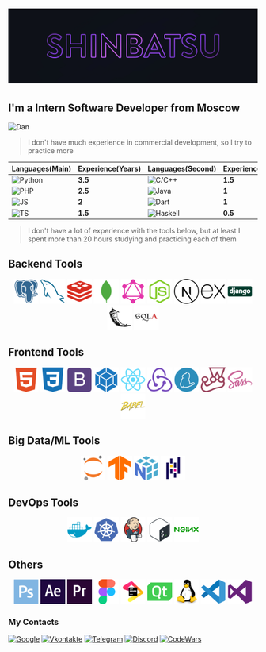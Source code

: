 
# ![Header](./assets/header.jpg)

## I'm a Intern Software Developer from Moscow

![Dan](https://www.codewars.com/users/Shinbatsu/badges/large)
>I don't have much experience in commercial development, so I try to practice more

| Languages(Main)                                                                                              | Experience(Years) |Languages(Second)|Experience(Years)|
|----------------------------------------------------------------------------------------------------------|-------------------|---------|-----------------|
| ![Python](https://img.shields.io/badge/-Python-0E111A?style=for-the-badge&logo=python&logoColor=7DC8FE)   | **3.5**|![C/C++](https://img.shields.io/badge/-C/C++-0E111A?style=for-the-badge&logo=C&logoColor=EB4C42)            |**1.5**|
| ![PHP](https://img.shields.io/badge/-PHP-0E111A?style=for-the-badge&logo=PHP&logoColor=1570B2)            | **2.5**|![Java](https://img.shields.io/badge/-Java-0E111A?style=for-the-badge&logo=Java&logoColor=F07427)        |**1**  |
| ![JS](https://img.shields.io/badge/-JS-0E111A?style=for-the-badge&logo=JavaScript&logoColor=FEB31E)       | **2**  |![Dart](https://img.shields.io/badge/-Dart-0E111A?style=for-the-badge&logo=Dart&logoColor=404080)       |**1**  |
| ![TS](https://img.shields.io/badge/-JS-0E111A?style=for-the-badge&logo=TypeScript&logoColor=0198C2)       | **1.5**|![Haskell](https://img.shields.io/badge/-Haskell-0E111A?style=for-the-badge&logo=Haskell&logoColor=999999)|**0.5**|

>I don't have a lot of experience with the tools below, but at least I spent more than 20 hours studying and practicing each of  them

## Backend Tools

<p align=center>
<img src="./icons/postgresql-plain.svg" width=50 height=50/>
<img src="./icons/mysql-plain.svg" width=50 height=50/>
<img src="./icons/redis-plain.svg" width=50 height=50/>
<img src="./icons/mongodb-plain.svg" width=50 height=50/>
<img src="./icons/graphql-plain.svg" width=50 height=50/>
<img src="./icons/nodejs-original.svg" width=50 height=50/>
<img src="./icons/nextjs-line.svg" width=50 height=50/>
<img src="./icons/express-original.svg" width=50 height=50/>
<img src="./icons/django-original.svg" width=50 height=50/>
<img src="./icons/flask-original.svg" width=50 height=50/>
<img src="./icons/sqlalchemy-original.svg" width=50 height=50/>
</p>

## Frontend Tools

<p align=center>
<img src="./icons/html5-plain.svg" width=50 height=50/>
<img src="./icons/css3-plain.svg" width=50 height=50/>
<img src="./icons/bootstrap-plain.svg" width=50 height=50/>
<img src="./icons/webpack-plain.svg" width=50 height=50/>
<img src="./icons/react-original.svg" width=50 height=50/>
<img src="./icons/redux-original.svg" width=50 height=50/>
<img src="./icons/yarn-original.svg" width=50 height=50/>
<img src="./icons/jest-plain.svg" width=50 height=50/>
<img src="./icons/sass-original.svg" width=50 height=50/>
<img src="./icons/babel-original.svg" width=50 height=50/>
</p>

## Big Data/ML Tools

<p align=center>
<img src="./icons/jupyter-original.svg" width=50 height=50/>
<img src="./icons/tensorflow-original.svg" width=50 height=50/>
<img src="./icons/numpy-original.svg" width=50 height=50/>
<img src="./icons/pandas-original.svg" width=50 height=50/>

</p>

## DevOps Tools

<p align=center>
<img src="./icons/docker-plain.svg" width=50 height=50/>
<img src="./icons/kubernetes-plain.svg" width=50 height=50/>
<img src="./icons/jenkins-original.svg" width=50 height=50/>
<img src="./icons/bash-original.svg" width=50 height=50/>
<img src="./icons/nginx-original.svg" width=50 height=50/>

</p>

## Others

<p align=center>
<img src="./icons/photoshop-plain.svg" width=50 height=50/>
<img src="./icons/aftereffects-plain.svg" width=50 height=50/>
<img src="./icons/premierepro-plain.svg" width=50 height=50/>
<img src="./icons/figma-original.svg" width=50 height=50/>
<img src="./icons/jetbrains-original.svg" width=50 height=50/>
<img src="./icons/qt-original.svg" width=50 height=50/>
<img src="./icons/linux-original.svg" width=50 height=50/>
<img src="./icons/vscode-original.svg" width=50 height=50/>
<img src="./icons/visualstudio-plain.svg" width=50 height=50/>
</p>

### My Contacts

[![Google](https://img.shields.io/badge/-nojic132@gmail.com-0E111A?style=for-the-badge&logo=Google&logoColor=C43B26)](nojic132@gmail.com)
[![Vkontakte](https://img.shields.io/badge/-Vkontakte-0E111A?style=for-the-badge&logo=VK&logoColor=0077FE)](https://vk.com/shinbatsuf)
[![Telegram](https://img.shields.io/badge/-Telegram-0E111A?style=for-the-badge&logo=Telegram&logoColor=33AAE0)](https://tlgg.ru/Shinbatsu)
[![Discord](https://img.shields.io/badge/-Discord-0E111A?style=for-the-badge&logo=Discord&logoColor=737BD7)](https://www.discordapp.com/users/383943093310980096)
[![CodeWars](https://img.shields.io/badge/-CodeWars-0E111A?style=for-the-badge&logo=CodeWars&logoColor=B1361E)](https://www.codewars.com/users/Shinbatsu)
